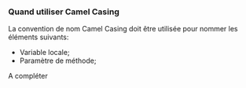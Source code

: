 ### Quand utiliser Camel Casing

La convention de nom Camel Casing doit être utilisée pour nommer les éléments suivants:
* Variable locale;
* Paramètre de méthode;

A compléter